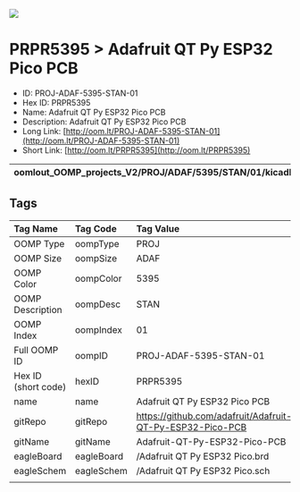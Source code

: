 


  
![][im]
# PRPR5395 > Adafruit QT Py ESP32 Pico PCB

- ID: PROJ-ADAF-5395-STAN-01
- Hex ID: PRPR5395
- Name: Adafruit QT Py ESP32 Pico PCB
- Description: Adafruit QT Py ESP32 Pico PCB
- Long Link: [http://oom.lt/PROJ-ADAF-5395-STAN-01](http://oom.lt/PROJ-ADAF-5395-STAN-01)
- Short Link: [http://oom.lt/PRPR5395](http://oom.lt/PRPR5395)
  

|oomlout_OOMP_projects_V2/PROJ/ADAF/5395/STAN/01/kicadPcb3dFront.png|oomlout_OOMP_projects_V2/PROJ/ADAF/5395/STAN/01/kicadPcb3dBack.png|oomlout_OOMP_projects_V2/PROJ/ADAF/5395/STAN/01/kicadPcb3d.png||
| :---: | :---: | :---: | :---: |

## Tags
  

|Tag Name|Tag Code|Tag Value|
| :--- | :--- | :--- |
|OOMP Type|oompType|PROJ|
|OOMP Size|oompSize|ADAF|
|OOMP Color|oompColor|5395|
|OOMP Description|oompDesc|STAN|
|OOMP Index|oompIndex|01|
|Full OOMP ID|oompID|PROJ-ADAF-5395-STAN-01|
|Hex ID (short code)|hexID|PRPR5395|
|name|name|Adafruit QT Py ESP32 Pico PCB|
|gitRepo|gitRepo|https://github.com/adafruit/Adafruit-QT-Py-ESP32-Pico-PCB|
|gitName|gitName|Adafruit-QT-Py-ESP32-Pico-PCB|
|eagleBoard|eagleBoard|/Adafruit QT Py ESP32 Pico.brd|
|eagleSchem|eagleSchem|/Adafruit QT Py ESP32 Pico.sch|
||||



[im]: PROJ/ADAF/5395/STAN/01/kicadPcb3d_450.png
